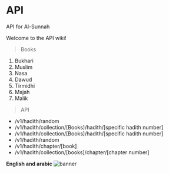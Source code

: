 # API
API for Al-Sunnah

Welcome to the API wiki!

> Books
1. Bukhari
2. Muslim
3. Nasa
4. Dawud
5. Tirmidhi
6. Majah
7. Malik

> API
* /v1/hadith/random
* /v1/hadith/collection/[Books]/hadith/[specific hadith number]
* /v1/hadith/collection/[Books]/hadith/[specific hadith number]
* /v1/hadith/random
* /v1/hadith/chapter/[book]
* /v1/hadith/collection/[books]/chapter/[chapter number]

**English and arabic**
![banner](https://cdn.discordapp.com/attachments/945060092888379483/1045686016381567056/bane.png)
